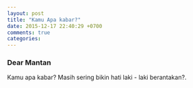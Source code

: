 ```yaml
---
layout: post
title: "Kamu Apa kabar?"
date: 2015-12-17 22:40:29 +0700
comments: true
categories:
---
```

### Dear Mantan

Kamu apa kabar? Masih sering bikin hati laki - laki berantakan?.

